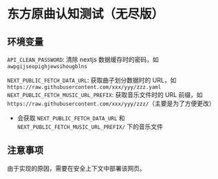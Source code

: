 # 东方原曲认知测试（无尽版）

## 环境变量
`API_CLEAN_PASSWORD`: 清除 nextjs 数据缓存时的密码，如 `awpgijseopighjewsihougblns`

`NEXT_PUBLIC_FETCH_DATA_URL`: 获取曲子划分数据时的 URL，如 `https://raw.githubusercontent.com/xxx/yyy/zzz.yaml`
`NEXT_PUBLIC_FETCH_MUSIC_URL_PREFIX`: 获取音乐文件时的 URL 前缀，如 `https://raw.githubusercontent.com/xxx/yyy/zzz/`（主要是为了方便更改）

+ 会获取 `NEXT_PUBLIC_FETCH_DATA_URL` 和 `NEXT_PUBLIC_FETCH_MUSIC_URL_PREFIX/` 下的音乐文件

## 注意事项

由于实现的原因，需要在安全上下文中部署该网页。